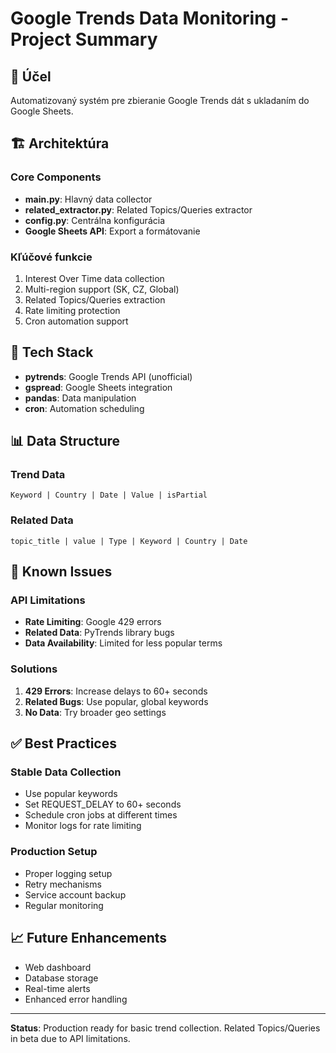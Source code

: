 # Google Trends Data Monitoring - Project Summary

## 🎯 Účel
Automatizovaný systém pre zbieranie Google Trends dát s ukladaním do Google Sheets.

## 🏗️ Architektúra

### Core Components
- **main.py**: Hlavný data collector
- **related_extractor.py**: Related Topics/Queries extractor  
- **config.py**: Centrálna konfigurácia
- **Google Sheets API**: Export a formátovanie

### Kľúčové funkcie
1. Interest Over Time data collection
2. Multi-region support (SK, CZ, Global)
3. Related Topics/Queries extraction
4. Rate limiting protection
5. Cron automation support

## 🔧 Tech Stack
- **pytrends**: Google Trends API (unofficial)
- **gspread**: Google Sheets integration
- **pandas**: Data manipulation
- **cron**: Automation scheduling

## 📊 Data Structure

### Trend Data
```
Keyword | Country | Date | Value | isPartial
```

### Related Data
```
topic_title | value | Type | Keyword | Country | Date
```

## 🚨 Known Issues

### API Limitations
- **Rate Limiting**: Google 429 errors
- **Related Data**: PyTrends library bugs
- **Data Availability**: Limited for less popular terms

### Solutions
1. **429 Errors**: Increase delays to 60+ seconds
2. **Related Bugs**: Use popular, global keywords
3. **No Data**: Try broader geo settings

## ✅ Best Practices

### Stable Data Collection
- Use popular keywords
- Set REQUEST_DELAY to 60+ seconds  
- Schedule cron jobs at different times
- Monitor logs for rate limiting

### Production Setup
- Proper logging setup
- Retry mechanisms
- Service account backup
- Regular monitoring

## 📈 Future Enhancements
- Web dashboard
- Database storage
- Real-time alerts
- Enhanced error handling

---

**Status**: Production ready for basic trend collection. Related Topics/Queries in beta due to API limitations.
